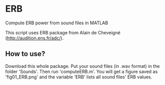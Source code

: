 # ERB
Compute ERB power from sound files in MATLAB

This script uses ERB package from Alain de Cheveigné (http://audition.ens.fr/adc/).

## How to use?
Download this whole package. Put your sound files (in .wav format) in the folder 'Sounds'.
Then run 'computeERB.m'. You will get a figure saved as 'fig01_ERB.png' and the variable 'ERB' lists all sound files' ERB values.
